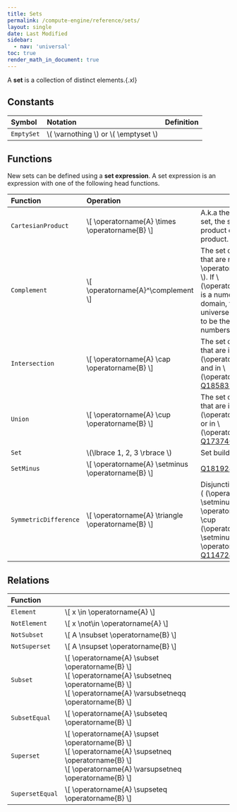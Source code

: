 ```yaml
---
title: Sets
permalink: /compute-engine/reference/sets/
layout: single
date: Last Modified
sidebar:
  - nav: 'universal'
toc: true
render_math_in_document: true
---
```


A **set** is a collection of distinct elements.{.xl}

## Constants

<div class=symbols-table>

| Symbol     | Notation                                 | Definition |
| :--------- | :--------------------------------------- | :--------- |
| `EmptySet` | \\( \varnothing \\) or \\( \emptyset \\) |            |

</div>

## Functions

New sets can be defined using a **set expression**. A set expression is an
expression with one of the following head functions.

<div class=symbols-table>

| Function              | Operation                                           |                                                                                                                                                                                                                     |
| :-------------------- | :-------------------------------------------------- | :------------------------------------------------------------------------------------------------------------------------------------------------------------------------------------------------------------------ |
| `CartesianProduct`    | \\[ \operatorname{A} \times \operatorname{B} \\]    | A.k.a the product set, the set direct product or cross product. [Q173740](https://www.wikidata.org/wiki/Q173740)                                                                                                    |
| `Complement`          | \\[ \operatorname{A}^\complement \\]                | The set of elements that are not in \\( \operatorname{A} \\). If \\(\operatorname{A}\\) is a numeric domain, the universe is assumed to be the set of all numbers. [Q242767](https://www.wikidata.org/wiki/Q242767) |
| `Intersection`        | \\[ \operatorname{A} \cap \operatorname{B} \\]      | The set of elements that are in \\(\operatorname{A}\\) and in \\(\operatorname{B}\\) [Q185837](https://www.wikidata.org/wiki/Q185837)                                                                               |
| `Union`               | \\[ \operatorname{A} \cup \operatorname{B} \\]      | The set of elements that are in \\(\operatorname{A}\\) or in \\(\operatorname{B}\\) [Q173740](https://www.wikidata.org/wiki/Q173740)                                                                                |
| `Set`                 | \\(\lbrace 1, 2, 3 \rbrace \\)                      | Set builder notation                                                                                                                                                                                                |
| `SetMinus`            | \\[ \operatorname{A} \setminus \operatorname{B} \\] | [Q18192442](https://www.wikidata.org/wiki/Q18192442)                                                                                                                                                                |
| `SymmetricDifference` | \\[ \operatorname{A} \triangle \operatorname{B} \\] | Disjunctive union = \\( (\operatorname{A} \setminus \operatorname{B}) \cup (\operatorname{B} \setminus \operatorname{A})\\) [Q1147242](https://www.wikidata.org/wiki/Q1147242)                                      |

</div>

## Relations

<div class=symbols-table>

| Function        |                                                                                                                                                                           |     |
| :-------------- | :------------------------------------------------------------------------------------------------------------------------------------------------------------------------ | :-- |
| `Element`       | \\[ x \in \operatorname{A} \\]                                                                                                                                            |     |
| `NotElement`    | \\[ x \not\in \operatorname{A} \\]                                                                                                                                        |     |
| `NotSubset`     | \\[ A \nsubset \operatorname{B} \\]                                                                                                                                       |     |
| `NotSuperset`   | \\[ A \nsupset \operatorname{B} \\]                                                                                                                                       |     |
| `Subset`        | \\[ \operatorname{A} \subset \operatorname{B} \\] <br> \\[ \operatorname{A} \subsetneq \operatorname{B} \\] <br> \\[ \operatorname{A} \varsubsetneqq \operatorname{B} \\] |     |
| `SubsetEqual`   | \\[ \operatorname{A} \subseteq \operatorname{B} \\]                                                                                                                       |     |
| `Superset`      | \\[ \operatorname{A} \supset \operatorname{B} \\]<br> \\[ \operatorname{A} \supsetneq \operatorname{B} \\]<br>\\[ \operatorname{A} \varsupsetneq \operatorname{B} \\]     |     |
| `SupersetEqual` | \\[ \operatorname{A} \supseteq \operatorname{B} \\]                                                                                                                       |     |

</div>
